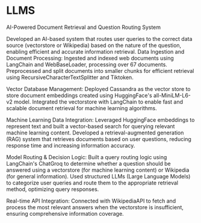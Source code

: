# LLMS

AI-Powered Document Retrieval and Question Routing System

Developed an AI-based system that routes user queries to the correct data source (vectorstore or Wikipedia) based on the nature of the question, enabling efficient and accurate information retrieval.
Data Ingestion and Document Processing:
Ingested and indexed web documents using LangChain and WebBaseLoader, processing over 67 documents.
Preprocessed and split documents into smaller chunks for efficient retrieval using RecursiveCharacterTextSplitter and Tiktoken.

Vector Database Management:
Deployed Cassandra as the vector store to store document embeddings created using HuggingFace's all-MiniLM-L6-v2 model.
Integrated the vectorstore with LangChain to enable fast and scalable document retrieval for machine learning algorithms.

Machine Learning Data Integration:
Leveraged HuggingFace embeddings to represent text and built a vector-based search for querying relevant machine learning content.
Developed a retrieval-augmented generation (RAG) system that retrieves documents based on user questions, reducing response time and increasing information accuracy.

Model Routing & Decision Logic:
Built a query routing logic using LangChain's ChatGroq to determine whether a question should be answered using a vectorstore (for machine learning content) or Wikipedia (for general information).
Used structured LLMs (Large Language Models) to categorize user queries and route them to the appropriate retrieval method, optimizing query responses.

Real-time API Integration:
Connected with WikipediaAPI to fetch and process the most relevant answers when the vectorstore is insufficient, ensuring comprehensive information coverage.
